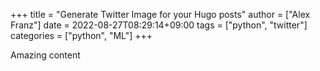 +++
title = "Generate Twitter Image for your Hugo posts"
author = ["Alex Franz"]
date = 2022-08-27T08:29:14+09:00
tags = ["python", "twitter"]
categories = ["python", "ML"]
+++

Amazing content